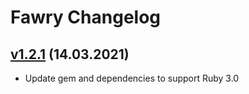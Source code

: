 # Fawry Changelog

## [v1.2.1](https://github.com/fawry-api/fawry/releases/tag/v1.2.1) (14.03.2021)
- Update gem and dependencies to support Ruby 3.0
